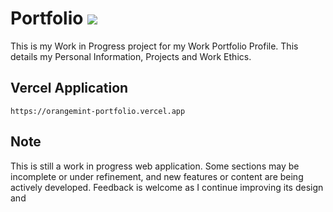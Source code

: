# Portfolio <img src="https://img.shields.io/badge/by-OrangeMintz-016eea.svg?logo=github&labelColor=181717&">
This is my Work in Progress project for my Work Portfolio Profile. This details my Personal Information, Projects and Work Ethics.

## Vercel Application

```url
https://orangemint-portfolio.vercel.app
```
## Note
This is still a work in progress web application. Some sections may be incomplete or under refinement, and new features 
or content are being actively developed. Feedback is welcome as I continue improving its design and
